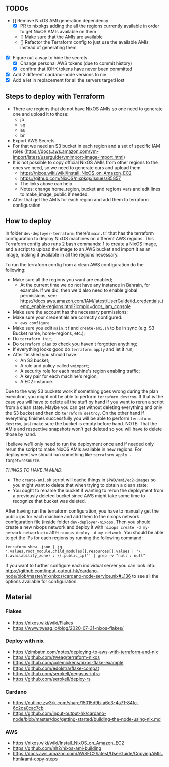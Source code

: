 ## TODOs

- [] Remove NixOS AMI generation dependency
  - [x] PR to nixpkgs adding the all the regions currently available in order to get NixOS
    AMIs available on them
  - [] Make sure that the AMIs are available
  - [] Refactor the Terraform config to just use the available AMIs instead of generating
       them
- [x] Figure out a way to hide the secrets
  - [x] Change personal AWS tokens (due to commit history)
  - [x] confirm that IOHK tokens have never been committed
- [x] Add 2 different cardano-node versions to niv
- [x] Add a let in replacement for all the servers targetHost

## Steps to deploy with Terraform

- There are regions that do not have NixOS AMIs so one need to generate one and upload it
to those:
  - jp
  - sg
  - au
  - br
- Export AWS Secrets
- For that we need an S3 bucket in each region and a set of specific IAM roles (https://docs.aws.amazon.com/vm-import/latest/userguide/vmimport-image-import.html)
- It is not possible to copy official NixOS AMIs from other regions to the ones we need,
  so we need to generate ours and upload them
  - https://nixos.wiki/wiki/Install_NixOS_on_Amazon_EC2
  - https://github.com/NixOS/nixpkgs/issues/85857
  - The links above can help.
  - Notes: change home_region, bucket and regions vars and edit lines to make_image_public
  if needed.
- After that get the AMIs for each region and add them to terraform configuration

## How to deploy

In folder `dev-deployer-terraform`, there's `main.tf` that has the terraform
configuration to deploy NixOS machines on different AWS regions. This
Terraform config also runs 2 bash commands: 1 to create a NixOS image,
and a script to upload the image to an AWS bucket and import it as an image,
making it available in all the regions necessary.

To run the terraform config from a clean AWS configuration do the following:

- Make sure all the regions you want are enabled;
  - At the current time we do not have any instance in Bahrain, for example.
    If we did, then we'd also need to enable global permissions, see:
    https://docs.aws.amazon.com/IAM/latest/UserGuide/id_credentials_temp_enable-regions.html?icmpid=docs_iam_console
- Make sure the account has the necessary permissions;
- Make sure your credentials are correctly configured:
  - `aws configure`
- Make sure you edit `main.tf` and `create-ami.sh` to be in sync (e.g. S3 Bucket name,
  home-regions, etc.);
- Do `terraform init`;
- Do `terraform plan` to check you haven't forgotten anything;
- If everything looks good do `terraform apply` and let it run;
- After finished you should have:
  - An S3 bucket;
  - A role and policy called `vmimport`;
  - A security role for each machine's region enabling traffic;
  - A key pair for each machine's region;
  - A EC2 instance.

Due to the way S3 buckets work if something goes wrong during the plan execution,
you might not be able to perform `terraform destroy`. If that is the case you will have to
delete all the stuff by hand if you want to rerun a script from a clean state. Maybe you can
get without deleting everything and only the S3 bucket and then do `terraform destroy`. On
the other hand if everything finishes successfully you will be able to perform `terraform
destroy`, just make sure the bucket is empty before hand. NOTE: That the AMIs and
respective snapshots won't get deleted so you will have to delete those by hand.

I believe we'll only need to run the deployment once and if needed only rerun the script
to make NixOS AMIs available in new regions. For deployment we should run something like
`terraform apply -target=resource`.

_THINGS TO HAVE IN MIND_:

- The `create-ami.sh` script will cache things in `$PWD/ami/ec2-images` so you might want
to delete that when trying to obtain a clean state;
- You ought to rename the bucket if wanting to rerun the deployment from a previously
deleted bucket since AWS might take some time to recognize that bucket was deleted.

After having run the terraform configuration, you have to manually get the public ips
for each machine and add them to the nixops network configuration file (inside folder
`dev-deployer-nixops`. Then you should create a new nixops network and deploy it with
`nixops create -d my-network network.nix` after `nixops deploy -d my-network`.
You should be able to get the IPs for each regions by running the following command:

`terraform show -json | jq '.values.root_module.child_modules[].resources[].values | "\(.availability_zone) : \(.public_ip)"' | grep -v "null : null"`

If you want to further configure each individual server you can look into:
https://github.com/input-output-hk/cardano-node/blob/master/nix/nixos/cardano-node-service.nix#L136
to see all the options available for configuration.

## Material

### Flakes

- https://nixos.wiki/wiki/Flakes
- https://www.tweag.io/blog/2020-07-31-nixos-flakes/

### Deploy with nix

- https://zimbatm.com/notes/deploying-to-aws-with-terraform-and-nix
- https://github.com/tweag/terraform-nixos
- https://github.com/colemickens/nixos-flake-example
- https://github.com/edolstra/flake-compat
- https://github.com/serokell/pegasus-infra
- https://github.com/serokell/deploy-rs


### Cardano

- https://outline.zw3rk.com/share/15015d9b-a6c3-4a71-84fc-6c2ca0cac7cb
- https://github.com/input-output-hk/cardano-node/blob/master/doc/getting-started/building-the-node-using-nix.md

### AWS

- https://nixos.wiki/wiki/Install_NixOS_on_Amazon_EC2
- https://github.com/nh2/nixos-ami-building
- https://docs.aws.amazon.com/AWSEC2/latest/UserGuide/CopyingAMIs.html#ami-copy-steps

